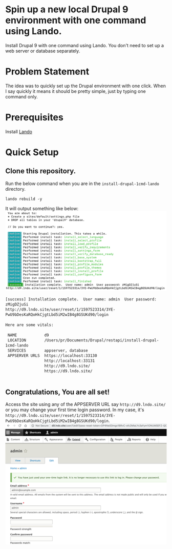 # Spin up a new local Drupal 9 environment with one command using Lando.
Install Drupal 9 with one command using Lando. You don't need to set up a web server or database separately.

# Problem Statement
The idea was to quickly set up the Drupal environment with one click. When I say quickly it means it should be pretty simple, just by typing one command only.

# Prerequisites

Install [Lando](https://docs.lando.dev/basics/installation.html)

# Quick Setup

## Clone this repository.

Run the below command when you are in the `install-drupal-1cmd-lando` directory.
```
lando rebuild -y
```

It will output something like below:
![D9 Installation is complete](https://github.com/erpushpinderrana/files/blob/master/d9Webserver.png)
```
[success] Installation complete.  User name: admin  User password: zMigDZjuSi
http://d9.lndo.site/user/reset/1/1597523314/3YE-PwU9bDesKaRQoHkCjgtLbd5iM2wIB4g8GSUKd90/login

Here are some vitals:

 NAME            d9                                                                
 LOCATION        /Users/pr/Documents/Drupal/restapi/install-drupal-1cmd-lando 
 SERVICES        appserver, database                                               
 APPSERVER URLS  https://localhost:33130                                           
                 http://localhost:33131                                            
                 http://d9.lndo.site/                                              
                 https://d9.lndo.site/      
                 
```
## Congratulations, You are all set!
Access the site using any of the APPSERVER URL say `http://d9.lndo.site/` or you may change your first time login password.
In my case, it's  `http://d9.lndo.site/user/reset/1/1597523314/3YE-PwU9bDesKaRQoHkCjgtLbd5iM2wIB4g8GSUKd90/login`.
![D9 Browser Access](https://github.com/erpushpinderrana/files/blob/master/d9lando.png)
